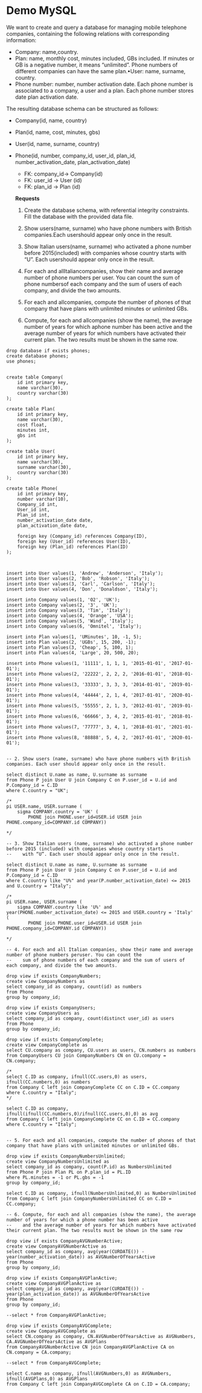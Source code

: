 # Demo MySQL

We  want  to  create  and  query  a  database  for  managing  mobile  telephone  companies,  containing  the following relations with corresponding information:

- Company: name,country.
- Plan:  name,  monthly  cost,  minutes  included,  GBs  included.  If  minutes  or  GB  is  a  negative number, it means “unlimited”. Phone numbers of different companies can have the same plan.•User: name, surname, country.
- Phone  number:  number,  number  activation  date.  Each  phone  number  is  associated  to  a company, a user and a plan. Each phone number stores date plan activation date.

The resulting database schema can be structured as follows:

- Company(id, name, country)
- Plan(id, name, cost, minutes, gbs)
- User(id, name, surname, country)
- Phone(id, number, company_id, user_id, plan_id, number_activation_date, plan_activation_date)
  - FK: company_id→ Company(id)
  - FK: user_id → User (id)
  - FK: plan_id → Plan (id)
  
  **Requests**
  
  1. Create  the  database  schema,  with  referential  integrity  constraints.  Fill  the  database  with  the provided data file.
  
  2. Show users(name,  surname)  who  have  phone  numbers  with British  companies.Each usershould appear only once in the result.
  
  3. Show  Italian users(name,  surname)  who activated  a  phone  number  before  2015(included)  with companies whose country starts with “U”. Each usershould appear       only once in the result.
  
  4. For each  and  allItaliancompanies,  show  their  name  and  average  number  of  phone  numbers  per user.  You  can  count  the sum of phone  numbersof  each  company  and  the sum  of  users  of  each company, and divide the two amounts.
  
  5. For each  and allcompanies, compute the number of phones of that company that have plans with unlimited minutes or unlimited GBs.
  
  6. Compute,  for each  and  allcompanies  (show  the  name),  the  average  number  of  years  for  which aphone number has been active and the average number of years for which numbers have activated their current plan. The two results must be shown in the same row.
  


```  
drop database if exists phones;
create database phones;
use phones;


create table Company(
    id int primary key,
    name varchar(30),
    country varchar(30)
);

create table Plan(
    id int primary key,
    name varchar(30),
    cost float,
    minutes int,
    gbs int
);

create table User(
    id int primary key,
    name varchar(30),
    surname varchar(30),
    country varchar(30)
);

create table Phone(
    id int primary key, 
    number varchar(10),
    Company_id int, 
    User_id int, 
    Plan_id int, 
    number_activation_date date,
    plan_activation_date date,

    foreign key (Company_id) references Company(ID),
    foreign key (User_id) references User(ID),
    foreign key (Plan_id) references Plan(ID)
);



insert into User values(1, 'Andrew', 'Anderson', 'Italy');
insert into User values(2, 'Bob', 'Robson', 'Italy');
insert into User values(3, 'Carl', 'Carlson', 'Italy');
insert into User values(4, 'Don', 'Donaldson', 'Italy');

insert into Company values(1, 'O2', 'UK');
insert into Company values(2, '3', 'UK');
insert into Company values(3, 'Tim', 'Italy');
insert into Company values(4, 'Orange', 'USA');
insert into Company values(5, 'Wind', 'Italy');
insert into Company values(6, 'Omnitel', 'Italy');

insert into Plan values(1, 'UMinutes', 10, -1, 5);
insert into Plan values(2, 'UGBs', 15, 200, -1);
insert into Plan values(3, 'Cheap', 5, 100, 1);
insert into Plan values(4, 'Large', 20, 500, 20);

insert into Phone values(1, '11111', 1, 1, 1, '2015-01-01', '2017-01-01');
insert into Phone values(2, '22222', 2, 2, 2, '2016-01-01', '2018-01-01');
insert into Phone values(3, '33333', 3, 3, 3, '2014-01-01', '2019-01-01');
insert into Phone values(4, '44444', 2, 1, 4, '2017-01-01', '2020-01-01');
insert into Phone values(5, '55555', 2, 1, 3, '2012-01-01', '2019-01-01');
insert into Phone values(6, '66666', 3, 4, 2, '2015-01-01', '2018-01-01');
insert into Phone values(7, '77777', 3, 4, 1, '2018-01-01', '2021-01-01');
insert into Phone values(8, '88888', 5, 4, 2, '2017-01-01', '2020-01-01');


```


```
-- 2. Show users (name, surname) who have phone numbers with British companies. Each user should appear only once in the result.

select distinct U.name as name, U.surname as surname
from Phone P join User U join Company C on P.user_id = U.id and P.Company_id = C.ID
where C.country = "UK";

/*
pi USER.name, USER.surname (
    sigma COMPANY.country = 'UK' (
        PHONE join PHONE.user_id=USER.id USER join PHONE.company_id=COMPANY.id COMPANY))

*/

```
```
-- 3. Show Italian users (name, surname) who activated a phone number before 2015 (included) with companies whose country starts 
--    with “U”. Each user should appear only once in the result.

select distinct U.name as name, U.surname as surname
from Phone P join User U join Company C on P.user_id = U.id and P.Company_id = C.ID
where C.country like "U%" and year(P.number_activation_date) <= 2015 and U.country = "Italy";

/*
pi USER.name, USER.surname (
    sigma COMPANY.country like 'U%' and year(PHONE.number_activation_date) <= 2015 and USER.country = 'Italy' (
        PHONE join PHONE.user_id=USER.id USER join PHONE.company_id=COMPANY.id COMPANY))

*/

```
```
-- 4. For each and all Italian companies, show their name and average number of phone numbers peruser. You can count the 
--    sum of phone numbers of each company and the sum of users of each company, and divide the two amounts.

drop view if exists CompanyNumbers;
create view CompanyNumbers as
select company_id as company, count(id) as numbers
from Phone
group by company_id;

drop view if exists CompanyUsers;
create view CompanyUsers as
select company_id as company, count(distinct user_id) as users
from Phone
group by company_id;

drop view if exists CompanyComplete;
create view CompanyComplete as
select CU.company as company, CU.users as users, CN.numbers as numbers
from CompanyUsers CU join CompanyNumbers CN on CU.company = CN.company;

/*
select C.ID as company, ifnull(CC.users,0) as users, ifnull(CC.numbers,0) as numbers
from Company C left join CompanyComplete CC on C.ID = CC.company
where C.country = "Italy";
*/

select C.ID as company, ifnull(ifnull(CC.numbers,0)/ifnull(CC.users,0),0) as avg
from Company C left join CompanyComplete CC on C.ID = CC.company
where C.country = "Italy";
```
```

-- 5. For each and all companies, compute the number of phones of that company that have plans with unlimited minutes or unlimited GBs.

drop view if exists CompanyNumbersUnlimited;
create view CompanyNumbersUnlimited as
select company_id as company, count(P.id) as NumbersUnlimited
from Phone P join Plan PL on P.plan_id = PL.ID
where PL.minutes = -1 or PL.gbs = -1 
group by company_id;

select C.ID as company, ifnull(NumbersUnlimited,0) as NumbersUnlimited
from Company C left join CompanyNumbersUnlimited CC on C.ID = CC.company;

```
```
-- 6. Compute, for each and all companies (show the name), the average number of years for which a phone number has been active 
--    and the average number of years for which numbers have activated their current plan. The two results must be shown in the same row

drop view if exists CompanyAVGNumberActive;
create view CompanyAVGNumberActive as
select company_id as company, avg(year(CURDATE()) - year(number_activation_date)) as AVGNumberOfYearsActive
from Phone
group by company_id;

drop view if exists CompanyAVGPlanActive;
create view CompanyAVGPlanActive as
select company_id as company, avg(year(CURDATE()) - year(plan_activation_date)) as AVGNumberOfYearsActive
from Phone
group by company_id;

--select * from CompanyAVGPlanActive;

drop view if exists CompanyAVGComplete;
create view CompanyAVGComplete as
select CN.company as company, CN.AVGNumberOfYearsActive as AVGNumbers, CA.AVGNumberOfYearsActive as AVGPlans
from CompanyAVGNumberActive CN join CompanyAVGPlanActive CA on CN.company = CA.company;

--select * from CompanyAVGComplete;

select C.name as company, ifnull(AVGNumbers,0) as AVGNumbers, ifnull(AVGPlans,0) as AVGPlans
from Company C left join CompanyAVGComplete CA on C.ID = CA.company;
```


  
